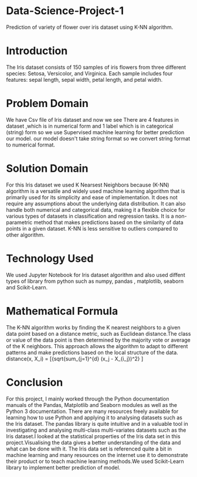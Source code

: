 # Data-Science-Project-1
Prediction of variety of flower over iris dataset using K-NN algorithm. 
# Introduction
The Iris dataset consists of 150 samples of iris flowers from three different species: Setosa, Versicolor, and Virginica.  Each sample includes four features: sepal length, sepal width, petal length, and petal width.
# Problem Domain
We have Csv file of Iris dataset and now we see There are 4 features in dataset ,which is in numerical form and 1 label which is in categorical (string) form so we use Supervised machine learning for better prediction our model. our model doesn't take string format so we convert string format to numerical format.
# Solution Domain
For this Iris dataset we used K Nearsest Neighbors because (K-NN) algorithm is a versatile and widely used machine learning algorithm that is primarily used for  its simplicity and ease of implementation. It does not require any assumptions about the underlying data distribution. It can also handle both numerical and categorical data, making it a flexible choice for various types of datasets in classification and regression tasks. It is a non-parametric method that makes predictions based on the similarity of data points in a given dataset. K-NN is less sensitive to outliers compared to other algorithm.
# Technology Used
 We used Jupyter Notebook for Iris dataset algorithm and also used diffent types of library from python such as numpy, pandas , matplotlib, seaborn and Scikit-Learn.
 # Mathematical Formula
The K-NN algorithm works by finding the K nearest neighbors to a given data point based on a distance metric, such as Euclidean distance.The class or value of the data point is then determined by the majority vote or average of the K neighbors. This approach allows the algorithm to adapt to different patterns and make predictions based on the local structure of the data.
distance(x, X_i) = [{sqrt{sum_{j=1}^{d} (x_j - X_{i_j})^2} ]   
# Conclusion
For this project, I mainly worked through the Python documentation manuals of the Pandas, Matplotlib and Seaborn modules as well as the Python 3 documentation. There are many resources freely available for learning how to use Python and applying it to analysing datasets such as the Iris dataset. The pandas library is quite intuitive and in a valuable tool in investigating and analysing multi-class multi-variates datasets 
such as the Iris dataset.I looked at the statistical properties of the Iris data set in this project.Visualising the data gives a better understanding of the data and what can be done with it. The Iris data set is referenced quite a bit in machine learning and many resources on the internet use it to demonstrate their product or to teach machine learning methods.We used Scikit-Learn library to implement better prediction of model.
